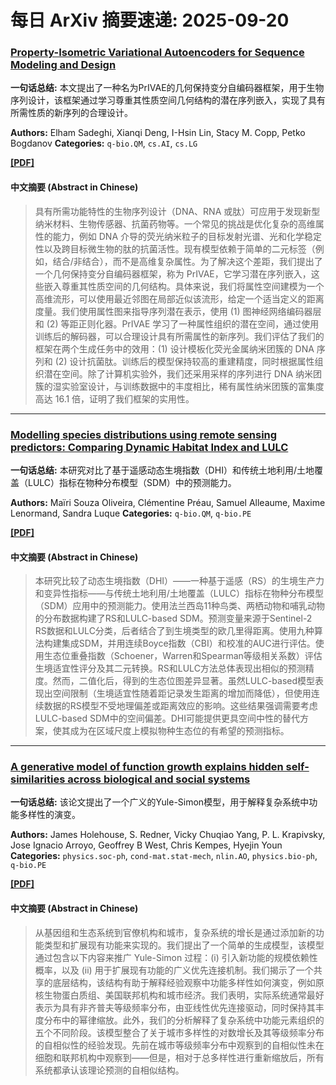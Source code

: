 # 每日 ArXiv 摘要速递: 2025-09-20

### [Property-Isometric Variational Autoencoders for Sequence Modeling and Design](https://arxiv.org/abs/2509.14287)

**一句话总结:** 本文提出了一种名为PrIVAE的几何保持变分自编码器框架，用于生物序列设计，该框架通过学习尊重其性质空间几何结构的潜在序列嵌入，实现了具有所需性质的新序列的合理设计。

**Authors:** Elham Sadeghi, Xianqi Deng, I-Hsin Lin, Stacy M. Copp, Petko Bogdanov
**Categories:** `q-bio.QM`, `cs.AI`, `cs.LG`

[**[PDF]**](https://arxiv.org/pdf/2509.14287)

#### 中文摘要 (Abstract in Chinese)

> 具有所需功能特性的生物序列设计（DNA、RNA 或肽）可应用于发现新型纳米材料、生物传感器、抗菌药物等。一个常见的挑战是优化复杂的高维属性的能力，例如 DNA 介导的荧光纳米粒子的目标发射光谱、光和化学稳定性以及跨目标微生物的肽的抗菌活性。现有模型依赖于简单的二元标签（例如，结合/非结合），而不是高维复杂属性。为了解决这个差距，我们提出了一个几何保持变分自编码器框架，称为 PrIVAE，它学习潜在序列嵌入，这些嵌入尊重其性质空间的几何结构。具体来说，我们将属性空间建模为一个高维流形，可以使用最近邻图在局部近似该流形，给定一个适当定义的距离度量。我们使用属性图来指导序列潜在表示，使用 (1) 图神经网络编码器层和 (2) 等距正则化器。PrIVAE 学习了一种属性组织的潜在空间，通过使用训练后的解码器，可以合理设计具有所需属性的新序列。我们评估了我们的框架在两个生成任务中的效用：(1) 设计模板化荧光金属纳米团簇的 DNA 序列和 (2) 设计抗菌肽。训练后的模型保持较高的重建精度，同时根据属性组织潜在空间。除了计算机实验外，我们还采用采样的序列进行 DNA 纳米团簇的湿实验室设计，与训练数据中的丰度相比，稀有属性纳米团簇的富集度高达 16.1 倍，证明了我们框架的实用性。

---

### [Modelling species distributions using remote sensing predictors: Comparing Dynamic Habitat Index and LULC](https://arxiv.org/abs/2509.14862)

**一句话总结:** 本研究对比了基于遥感动态生境指数（DHI）和传统土地利用/土地覆盖（LULC）指标在物种分布模型（SDM）中的预测能力。

**Authors:** Maïri Souza Oliveira, Clémentine Préau, Samuel Alleaume, Maxime Lenormand, Sandra Luque
**Categories:** `q-bio.QM`, `q-bio.PE`

[**[PDF]**](https://arxiv.org/pdf/2509.14862)

#### 中文摘要 (Abstract in Chinese)

> 本研究比较了动态生境指数（DHI）——一种基于遥感（RS）的生境生产力和变异性指标——与传统土地利用/土地覆盖（LULC）指标在物种分布模型（SDM）应用中的预测能力。使用法兰西岛11种鸟类、两栖动物和哺乳动物的分布数据构建了RS和LULC-based SDM。预测变量来源于Sentinel-2 RS数据和LULC分类，后者结合了到生境类型的欧几里得距离。使用九种算法构建集成SDM，并用连续Boyce指数（CBI）和校准的AUC进行评估。使用生态位重叠指数（Schoener，Warren和Spearman等级相关系数）评估生境适宜性评分及其二元转换。RS和LULC方法总体表现出相似的预测精度。然而，二值化后，得到的生态位图差异显著。虽然LULC-based模型表现出空间限制（生境适宜性随着距记录发生距离的增加而降低），但使用连续数据的RS模型不受地理偏差或距离效应的影响。这些结果强调需要考虑LULC-based SDM中的空间偏差。DHI可能提供更具空间中性的替代方案，使其成为在区域尺度上模拟物种生态位的有希望的预测指标。

---

### [A generative model of function growth explains hidden self-similarities across biological and social systems](https://arxiv.org/abs/2509.14468)

**一句话总结:** 该论文提出了一个广义的Yule-Simon模型，用于解释复杂系统中功能多样性的演变。

**Authors:** James Holehouse, S. Redner, Vicky Chuqiao Yang, P. L. Krapivsky, Jose Ignacio Arroyo, Geoffrey B West, Chris Kempes, Hyejin Youn
**Categories:** `physics.soc-ph`, `cond-mat.stat-mech`, `nlin.AO`, `physics.bio-ph`, `q-bio.PE`

[**[PDF]**](https://arxiv.org/pdf/2509.14468)

#### 中文摘要 (Abstract in Chinese)

> 从基因组和生态系统到官僚机构和城市，复杂系统的增长是通过添加新的功能类型和扩展现有功能来实现的。我们提出了一个简单的生成模型，该模型通过包含以下内容来推广 Yule-Simon 过程：(i) 引入新功能的规模依赖性概率，以及 (ii) 用于扩展现有功能的广义优先连接机制。我们揭示了一个共享的底层结构，该结构有助于解释经验观察中功能多样性如何演变，例如原核生物蛋白质组、美国联邦机构和城市经济。我们表明，实际系统通常最好表示为具有非齐普夫等级频率分布，由亚线性优先连接驱动，同时保持其丰度分布中的幂律缩放。此外，我们的分析解释了复杂系统中功能元素组织的五个不同阶段。该模型整合了关于城市多样性的对数增长及其等级频率分布的自相似性的经验发现。先前在城市等级频率分布中观察到的自相似性未在细胞和联邦机构中观察到——但是，相对于总多样性进行重新缩放后，所有系统都承认该理论预测的自相似结构。
